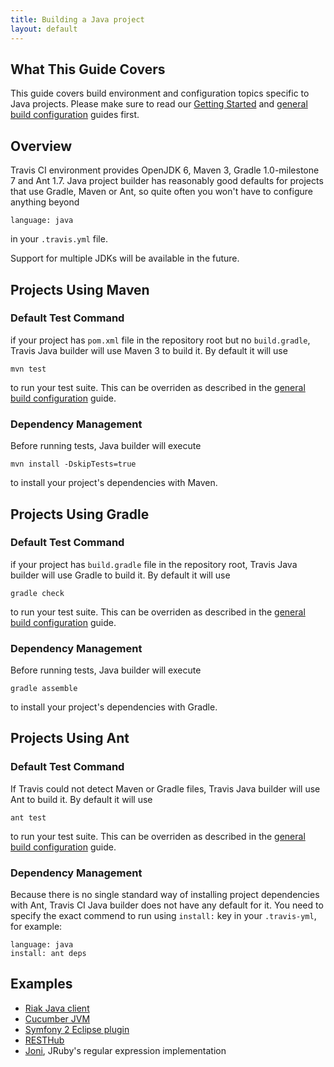```yaml
---
title: Building a Java project
layout: default
---
```


## What This Guide Covers

This guide covers build environment and configuration topics specific to Java projects. Please make sure to read our [Getting Started](/docs/user/getting-started/) and [general build configuration](/docs/user/build-configuration/) guides first.


## Overview

Travis CI environment provides OpenJDK 6, Maven 3, Gradle 1.0-milestone 7 and Ant 1.7. Java project builder has reasonably good defaults for
projects that use Gradle, Maven or Ant, so quite often you won't have to configure anything beyond

    language: java

in your `.travis.yml` file.

Support for multiple JDKs will be available in the future.



## Projects Using Maven

### Default Test Command

if your project has `pom.xml` file in the repository root but no `build.gradle`, Travis Java builder will use Maven 3 to build it.
By default it will use

    mvn test

to run your test suite. This can be overriden as described in the [general build configuration](/docs/user/build-configuration/) guide.


### Dependency Management

Before running tests, Java builder will execute

    mvn install -DskipTests=true

to install your project's dependencies with Maven.



## Projects Using Gradle

### Default Test Command

if your project has `build.gradle` file in the repository root, Travis Java builder will use Gradle to build it.
By default it will use

    gradle check

to run your test suite. This can be overriden as described in the [general build configuration](/docs/user/build-configuration/) guide.


### Dependency Management

Before running tests, Java builder will execute

    gradle assemble

to install your project's dependencies with Gradle.



## Projects Using Ant

### Default Test Command

If Travis could not detect Maven or Gradle files, Travis Java builder will use Ant to build it.
By default it will use

    ant test

to run your test suite. This can be overriden as described in the [general build configuration](/docs/user/build-configuration/) guide.


### Dependency Management

Because there is no single standard way of installing project dependencies with Ant, Travis CI Java builder does not have any default
for it. You need to specify the exact commend to run using `install:` key in your `.travis-yml`, for example:

    language: java
    install: ant deps



## Examples

 * [Riak Java client](https://github.com/basho/riak-java-client/blob/master/.travis.yml)
 * [Cucumber JVM](https://github.com/cucumber/cucumber-jvm/blob/master/.travis.yml)
 * [Symfony 2 Eclipse plugin](https://github.com/pulse00/Symfony-2-Eclipse-Plugin/blob/master/.travis.yml)
 * [RESTHub](https://github.com/pullrequest/resthub/blob/master/.travis.yml)
 * [Joni](https://github.com/jruby/joni/blob/master/.travis.yml), JRuby's regular expression implementation
